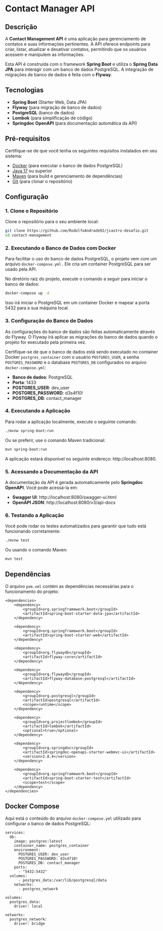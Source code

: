 # Contact Manager API

## Descrição

A **Contact Management API** é uma aplicação para gerenciamento de contatos e suas informações pertinentes. A API
oferece endpoints para criar, listar, atualizar e desativar contatos, permitindo que os usuários acessem e manipulem as
informações.

Esta API é construída com o framework **Spring Boot** e utiliza o **Spring Data JPA** para interagir com um banco de
dados PostgreSQL. A integração de migrações de banco de dados é feita com o **Flyway**.

## Tecnologias

- **Spring Boot** (Starter Web, Data JPA)
- **Flyway** (para migração de banco de dados)
- **PostgreSQL** (banco de dados)
- **Lombok** (para simplificação de código)
- **Springdoc OpenAPI** (para documentação automática da API)

## Pré-requisitos

Certifique-se de que você tenha os seguintes requisitos instalados em seu sistema:

- [Docker](https://www.docker.com/get-started) (para executar o banco de dados PostgreSQL)
- [Java 17](https://openjdk.org/projects/jdk/17/) ou superior
- [Maven](https://maven.apache.org/) (para build e gerenciamento de dependências)
- [Git](https://git-scm.com/) (para clonar o repositório)

## Configuração

### 1. Clone o Repositório

Clone o repositório para o seu ambiente local:

```bash
git clone https://github.com/RodolfoAndrade92/jcastro-desafio.git
cd contact-management
```

### 2. Executando o Banco de Dados com Docker

Para facilitar o uso do banco de dados PostgreSQL, o projeto vem com um arquivo `docker-compose.yml.` Ele cria um
container PostgreSQL para ser usado pela API.

No diretório raiz do projeto, execute o comando a seguir para iniciar o banco de dados:

```bash
docker-compose up -d
```

Isso irá iniciar o PostgreSQL em um container Docker e mapear a porta 5432 para a sua máquina local.


### 3. Configuração do Banco de Dados
As configurações do banco de dados são feitas automaticamente através do Flyway. O Flyway irá aplicar as migrações do
banco de dados quando o projeto for executado pela primeira vez.

Certifique-se de que o banco de dados está sendo executado no container Docker `postgres_container` com o usuário
`POSTGRES_USER`, a senha `POSTGRES_PASSWORD` e o database `POSTGRES_DB` configurados no arquivo `docker-compose.yml`:

* **Banco de dados**: PostgreSQL
* **Porta**: 1433
* **POSTGRES_USER**: dev_user
* **POSTGRES_PASSWORD**: d3s4f10!
* **POSTGRES_DB**: contact_manager

### 4. Executando a Aplicação
Para rodar a aplicação localmente, execute o seguinte comando:

```bash
./mvnw spring-boot:run
```

Ou se preferir, use o comando Maven tradicional:

```bash
mvn spring-boot:run
```

A aplicação estará disponível no seguinte endereço: http://localhost:8080.


### 5. Acessando a Documentação da API
A documentação da API é gerada automaticamente pelo **Springdoc OpenAPI**. Você pode acessá-la em:

* **Swagger UI**: http://localhost:8080/swagger-ui.html
* **OpenAPI JSON**: http://localhost:8080/v3/api-docs


### 6. Testando a Aplicação
Você pode rodar os testes automatizados para garantir que tudo está funcionando corretamente:

```bash
./mvnw test
```

Ou usando o comando Maven:

```bash
mvn test
```

## Dependências

O arquivo `pom.xml` contém as dependências necessárias para o funcionamento do projeto:

    <dependencies>
		<dependency>
			<groupId>org.springframework.boot</groupId>
			<artifactId>spring-boot-starter-data-jpa</artifactId>
		</dependency>

		<dependency>
			<groupId>org.springframework.boot</groupId>
			<artifactId>spring-boot-starter-web</artifactId>
		</dependency>

		<dependency>
			<groupId>org.flywaydb</groupId>
			<artifactId>flyway-core</artifactId>
		</dependency>

		<dependency>
			<groupId>org.flywaydb</groupId>
			<artifactId>flyway-database-postgresql</artifactId>
		</dependency>

		<dependency>
			<groupId>org.postgresql</groupId>
			<artifactId>postgresql</artifactId>
			<scope>runtime</scope>
		</dependency>

		<dependency>
			<groupId>org.projectlombok</groupId>
			<artifactId>lombok</artifactId>
			<optional>true</optional>
		</dependency>

		<dependency>
			<groupId>org.springdoc</groupId>
			<artifactId>springdoc-openapi-starter-webmvc-ui</artifactId>
			<version>2.8.4</version>
		</dependency>

		<dependency>
			<groupId>org.springframework.boot</groupId>
			<artifactId>spring-boot-starter-test</artifactId>
			<scope>test</scope>
		</dependency>
	</dependencies>

## Docker Compose

Aqui está o conteúdo do arquivo `docker-compose.yml` utilizado para configurar o banco de dados PostgreSQL:

    services:  
      db:  
        image: postgres:latest  
        container_name: postgres_container  
        environment:  
          POSTGRES_USER: dev_user  
          POSTGRES_PASSWORD: d3s4f10!  
          POSTGRES_DB: contact_manager  
        ports:  
          - "5432:5432"  
      volumes:  
          - postgres_data:/var/lib/postgresql/data  
        networks:  
          - postgres_network  
      
    volumes:  
      postgres_data:  
        driver: local  
      
    networks:  
      postgres_network:  
        driver: bridge
